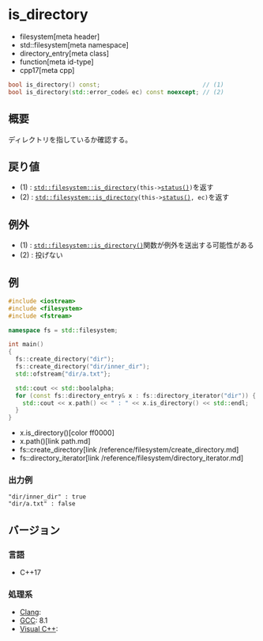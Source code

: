 # is_directory
* filesystem[meta header]
* std::filesystem[meta namespace]
* directory_entry[meta class]
* function[meta id-type]
* cpp17[meta cpp]

```cpp
bool is_directory() const;                             // (1)
bool is_directory(std::error_code& ec) const noexcept; // (2)
```

## 概要
ディレクトリを指しているか確認する。


## 戻り値
- (1) : [`std::filesystem::is_directory`](/reference/filesystem/is_directory.md)`(this->`[`status()`](status.md)`)`を返す
- (2) : [`std::filesystem::is_directory`](/reference/filesystem/is_directory.md)`(this->`[`status()`](status.md)`, ec)`を返す


## 例外
- (1) : [`std::filesystem::is_directory()`](/reference/filesystem/is_directory.md)関数が例外を送出する可能性がある
- (2) : 投げない


## 例
```cpp example
#include <iostream>
#include <filesystem>
#include <fstream>

namespace fs = std::filesystem;

int main()
{
  fs::create_directory("dir");
  fs::create_directory("dir/inner_dir");
  std::ofstream{"dir/a.txt"};

  std::cout << std::boolalpha;
  for (const fs::directory_entry& x : fs::directory_iterator("dir")) {
    std::cout << x.path() << " : " << x.is_directory() << std::endl;
  }
}
```
* x.is_directory()[color ff0000]
* x.path()[link path.md]
* fs::create_directory[link /reference/filesystem/create_directory.md]
* fs::directory_iterator[link /reference/filesystem/directory_iterator.md]

### 出力例
```
"dir/inner_dir" : true
"dir/a.txt" : false
```

## バージョン
### 言語
- C++17

### 処理系
- [Clang](/implementation.md#clang):
- [GCC](/implementation.md#gcc): 8.1
- [Visual C++](/implementation.md#visual_cpp):
